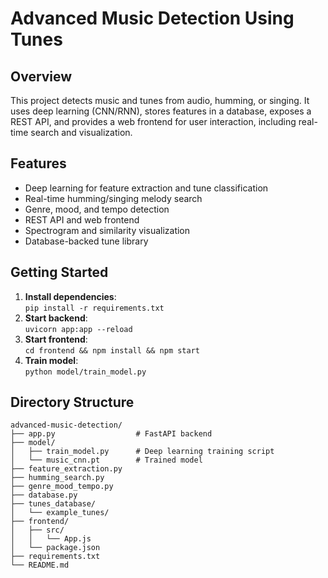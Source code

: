 # Advanced Music Detection Using Tunes

## Overview
This project detects music and tunes from audio, humming, or singing. It uses deep learning (CNN/RNN), stores features in a database, exposes a REST API, and provides a web frontend for user interaction, including real-time search and visualization.

## Features
- Deep learning for feature extraction and tune classification
- Real-time humming/singing melody search
- Genre, mood, and tempo detection
- REST API and web frontend
- Spectrogram and similarity visualization
- Database-backed tune library

## Getting Started

1. **Install dependencies**:  
   `pip install -r requirements.txt`
2. **Start backend**:  
   `uvicorn app:app --reload`
3. **Start frontend**:  
   `cd frontend && npm install && npm start`
4. **Train model**:  
   `python model/train_model.py`

## Directory Structure

```
advanced-music-detection/
├── app.py                  # FastAPI backend
├── model/
│   ├── train_model.py      # Deep learning training script
│   └── music_cnn.pt        # Trained model
├── feature_extraction.py
├── humming_search.py
├── genre_mood_tempo.py
├── database.py
├── tunes_database/
│   └── example_tunes/
├── frontend/
│   ├── src/
│   │   └── App.js
│   └── package.json
├── requirements.txt
└── README.md
```